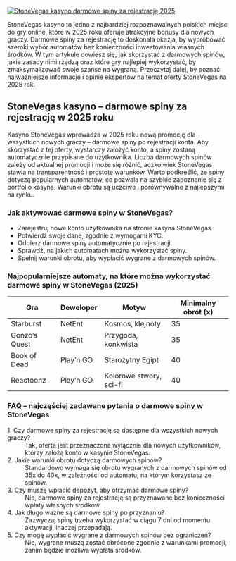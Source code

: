 [![StoneVegas kasyno darmowe spiny za rejestrację 2025](https://123-caf.pages.dev/gitsignup.png)](https://vrmoo.ru/Bt82HjjY)

<p>StoneVegas kasyno to jedno z najbardziej rozpoznawalnych polskich miejsc do gry online, które w 2025 roku oferuje atrakcyjne bonusy dla nowych graczy. Darmowe spiny za rejestrację to doskonała okazja, by wypróbować szeroki wybór automatów bez konieczności inwestowania własnych środków. W tym artykule dowiesz się, jak skorzystać z darmowych spinów, jakie zasady nimi rządzą oraz które gry najlepiej wykorzystać, by zmaksymalizować swoje szanse na wygraną. Przeczytaj dalej, by poznać najważniejsze informacje i opinie ekspertów na temat oferty StoneVegas na 2025 rok.</p>  <h2>StoneVegas kasyno – darmowe spiny za rejestrację w 2025 roku</h2> <p>Kasyno StoneVegas wprowadza w 2025 roku nową promocję dla wszystkich nowych graczy – darmowe spiny po rejestracji konta. Aby skorzystać z tej oferty, wystarczy założyć konto, a spiny zostaną automatycznie przypisane do użytkownika. Liczba darmowych spinów zależy od aktualnej promocji i może się różnić, aczkolwiek StoneVegas stawia na transparentność i prostotę warunków. Warto podkreślić, że spiny dotyczą popularnych automatów, co pozwala na szybkie zapoznanie się z portfolio kasyna. Warunki obrotu są uczciwe i porównywalne z najlepszymi na rynku.</p>  <h3>Jak aktywować darmowe spiny w StoneVegas?</h3> <ul> <li>Zarejestruj nowe konto użytkownika na stronie kasyna StoneVegas.</li> <li>Potwierdź swoje dane, zgodnie z wymogami KYC.</li> <li>Odbierz darmowe spiny automatycznie po rejestracji.</li> <li>Sprawdź, na jakich automatach można wykorzystać spiny.</li> <li>Spełnij warunki obrotu, aby wypłacić wygrane z darmowych spinów.</li> </ul>  <h3>Najpopularniejsze automaty, na które można wykorzystać darmowe spiny w StoneVegas (2025)</h3> <table>   <thead>     <tr>       <th>Gra</th>       <th>Deweloper</th>       <th>Motyw</th>       <th>Minimalny obrót (x)</th>     </tr>   </thead>   <tbody>     <tr>       <td>Starburst</td>       <td>NetEnt</td>       <td>Kosmos, klejnoty</td>       <td>35</td>     </tr>     <tr>       <td>Gonzo’s Quest</td>       <td>NetEnt</td>       <td>Przygoda, konkwista</td>       <td>35</td>     </tr>     <tr>       <td>Book of Dead</td>       <td>Play’n GO</td>       <td>Starożytny Egipt</td>       <td>40</td>     </tr>     <tr>       <td>Reactoonz</td>       <td>Play’n GO</td>       <td>Kolorowe stwory, sci-fi</td>       <td>40</td>     </tr>   </tbody> </table>  <h3>FAQ – najczęściej zadawane pytania o darmowe spiny w StoneVegas</h3> <dl>   <dt>1. Czy darmowe spiny za rejestrację są dostępne dla wszystkich nowych graczy?</dt>   <dd>Tak, oferta jest przeznaczona wyłącznie dla nowych użytkowników, którzy założą konto w kasynie StoneVegas.</dd>    <dt>2. Jakie warunki obrotu dotyczą darmowych spinów?</dt>   <dd>Standardowo wymaga się obrotu wygranych z darmowych spinów od 35x do 40x, w zależności od automatu, na którym korzystasz ze spinów.</dd>    <dt>3. Czy muszę wpłacić depozyt, aby otrzymać darmowe spiny?</dt>   <dd>Nie, darmowe spiny za rejestrację są przyznawane bez konieczności wpłaty własnych środków.</dd>    <dt>4. Jak długo ważne są darmowe spiny po przyznaniu?</dt>   <dd>Zazwyczaj spiny trzeba wykorzystać w ciągu 7 dni od momentu aktywacji, inaczej przepadają.</dd>    <dt>5. Czy mogę wypłacić wygrane z darmowych spinów bez ograniczeń?</dt>   <dd>Nie, wygrane muszą zostać obrócone zgodnie z warunkami promocji, zanim będzie możliwa wypłata środków.</dd> </dl>